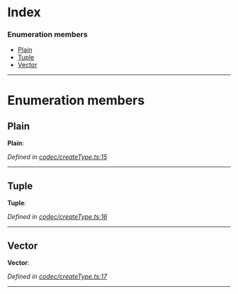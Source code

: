 

# Index

### Enumeration members

* [Plain](_codec_createtype_.typedefinfo.md#plain)
* [Tuple](_codec_createtype_.typedefinfo.md#tuple)
* [Vector](_codec_createtype_.typedefinfo.md#vector)

---

# Enumeration members

<a id="plain"></a>

##  Plain

**Plain**: 

*Defined in [codec/createType.ts:15](https://github.com/polkadot-js/api/blob/471bfce/packages/types/src/codec/createType.ts#L15)*

___
<a id="tuple"></a>

##  Tuple

**Tuple**: 

*Defined in [codec/createType.ts:16](https://github.com/polkadot-js/api/blob/471bfce/packages/types/src/codec/createType.ts#L16)*

___
<a id="vector"></a>

##  Vector

**Vector**: 

*Defined in [codec/createType.ts:17](https://github.com/polkadot-js/api/blob/471bfce/packages/types/src/codec/createType.ts#L17)*

___

